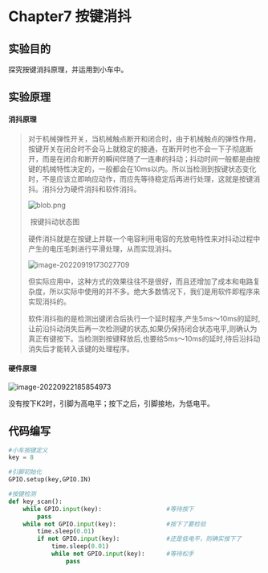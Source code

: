 # Chapter7 按键消抖

## 实验目的

探究按键消抖原理，并运用到小车中。

## 实验原理

#### 消抖原理

> 对于机械弹性开关，当机械触点断开和闭合时，由于机械触点的弹性作用，按键开关在闭合时不会马上就稳定的接通，在断开时也不会一下子彻底断开，而是在闭合和断开的瞬间伴随了一连串的抖动；抖动时间一般都是由按键的机械特性决定的，一般都会在10ms以内。所以当检测到按键状态变化时，不是应该立即响应动作，而应先等待稳定后再进行处理，这就是按键消抖。消抖分为硬件消抖和软件消抖。
>
> ![blob.png](https://gitee.com/genggenggenga/Picture/raw/master/images/1508940128524127.png)
>
> ​																								按键抖动状态图
>
> 硬件消抖就是在按键上并联一个电容利用电容的充放电特性来对抖动过程中产生的电压毛刺进行平滑处理，从而实现消抖。
>
> ![image-20220919173027709](https://gitee.com/genggenggenga/Picture/raw/master/images/image-20220919173027709.png)
>
> 但实际应用中，这种方式的效果往往不是很好，而且还增加了成本和电路复杂度，所以实际中使用的并不多。绝大多数情况下，我们是用软件即程序来实现消抖的。
>
> 软件消抖指的是检测出键闭合后执行一个延时程序,产生5ms～10ms的延时,让前沿抖动消失后再一次检测键的状态,如果仍保持闭合状态电平,则确认为真正有键按下。当检测到按键释放后,也要给5ms～10ms的延时,待后沿抖动消失后才能转入该键的处理程序。

#### 硬件原理

![image-20220922185854973](https://gitee.com/genggenggenga/Picture/raw/master/images/image-20220922185854973.png)

没有按下K2时，引脚为高电平；按下之后，引脚接地，为低电平。

## 代码编写

```python
#小车按键定义
key = 8

#引脚初始化
GPIO.setup(key,GPIO.IN)

#按键检测
def key_scan():
    while GPIO.input(key):                  #等待按下
        pass
    while not GPIO.input(key):              #按下了要检验
        time.sleep(0.01)
        if not GPIO.input(key):             #还是低电平，则确实按下了
            time.sleep(0.01)    
            while not GPIO.input(key):      #等待松手
                pass
```

